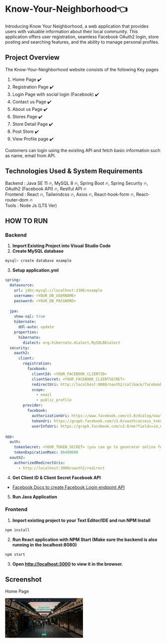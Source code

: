  # Know-Your-Neighborhood👈

Introducing Know Your Neighborhood, a web application that provides users with valuable information about their local community. This application offers user registration, seamless Facebook OAuth2 login, store posting and searching features, and the ability to manage personal profiles.

## Project Overview

The Know-Your-Neighborhood website consists of the following Key pages

1. Home Page ✔️
2. Registration Page ✔️
3. Login Page with social login (Facebook) ✔️
4. Contact us Page ✔️
5. About us Page ✔️
6. Stores Page ✔️
7. Store Detail Page ✔️
8. Post Store ✔️
9. View Profile page ✔️

Customers can login using the existing API and fetch basic information such as name, email from API.

## Technologies Used & System Requirements

Backend : Java SE 11 🔥, MySQL 8 🔥, Spring Boot 🔥, Spring Security 🔥, OAuth2 (Facebook API) 🔥, Restful API 🔥 <br/>
Frontend : React 🔥, Tailwindcss 🔥, Axios 🔥, React-hook-form 🔥, React-router-dom 🔥 <br/>
Tools : Node Js (LTS Ver)

## HOW TO RUN

### Backend

1. **Import Existing Project into Visual Studio Code** <br/>
2. **Create MySQL database**

```bash
mysql> create database example
```

3. **Setup application.yml**

```yml
spring:
  datasource:
    url: jdbc:mysql://localhost:3306/example
    username: <YOUR_DB_USERNAME>
    password: <YOUR_DB_PASSWORD>

  jpa:
    show-sql: true
    hibernate:
      ddl-auto: update
    properties:
      hibernate:
        dialect: org.hibernate.dialect.MySQL8Dialect
  security:
    oauth2:
      client:
        registration:
          facebook:
            clientId: <YOUR_FACEBOOK_CLIENTID>
            clientSecret: <YOUR_FACEBOOK_CLIENTSECRET>
            redirectUri: http://localhost:8080/oauth2/callback/facebook
            scope:
              - email
              - public_profile
        provider:
          facebook:
            authorizationUri: https://www.facebook.com/v3.0/dialog/oauth
            tokenUri: https://graph.facebook.com/v3.0/oauth/access_token
            userInfoUri: https://graph.facebook.com/v3.0/me?fields=id,name,email,picture.width(250).height(250)

app:
  auth:
    tokenSecret: <YOUR_TOKEN_SECRET> (you can go to generator online for token secret)
    tokenExpirationMsec: 86400000
  oauth2:
    authorizedRedirectUris:
      - http://localhost:3000/oauth2/redirect
```

4. **Get Client ID & Client Secret Facebook API**

- <a href="https://developers.facebook.com/docs/facebook-login/">Facebook Docs to create Facebook Login endpoint API</a>

5. **Run Java Application**

### Frontend

1. **Import existing project to your Text Editor/IDE and run NPM Install**

```bash
npm install
```

2. **Run React application with NPM Start (Make sure the backend is also running in the localhost:8080)**

```bash
npm start
```

3. **Open [http://localhost:3000](http://localhost:3000) to view it in the browser.**

## Screenshot

<p>Home Page</p>
<img src="./images/home.png" alt="home_page" width="50%"/>

